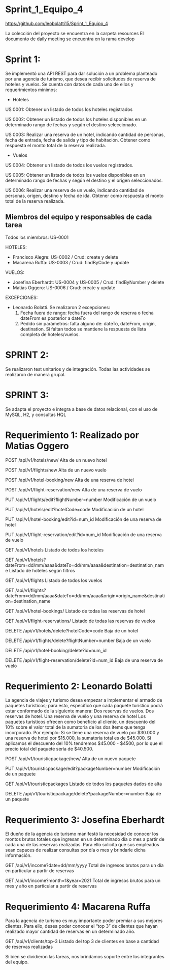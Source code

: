 # Sprint_1_Equipo_4
https://github.com/leobolatti15/Sprint_1_Equipo_4

La colección del proyecto se encuentra en la carpeta resources
El documento de daily meeting se encuentra en la rama develop

# Sprint 1:
Se implementó una API REST para dar solución a un problema planteado por una agencia de turismo, que desea recibir solicitudes de reserva de hoteles y vuelos. 
Se cuenta con datos de cada uno de ellos y requerimientos mínimos: 

- Hoteles
  
US 0001: Obtener un listado de todos los hoteles registrados

US 0002: Obtener un listado de todos los hoteles disponibles en un determinado rango de fechas y según el destino seleccionado. 

US 0003: Realizar una reserva de un hotel, indicando cantidad de personas, fecha de entrada, fecha de salida y tipo de habitación. Obtener como respuesta el monto total de la reserva realizada.

- Vuelos
  
US 0004: Obtener un listado de todos los vuelos registrados.

US 0005: Obtener un listado de todos los vuelos disponibles en un determinado rango de fechas y según el destino y el origen seleccionados.

US 0006: Realizar una reserva de un vuelo, indicando cantidad de personas, origen, destino y fecha de ida. Obtener como respuesta el monto total de la reserva realizada.


## Miembros del equipo y responsables de cada tarea
Todos los miembros: US-0001

HOTELES:
- Francisco Alegre: US-0002 / Crud: create y delete
- Macarena Ruffa: US-0003 / Crud: findByCode y update
  
VUELOS:
- Josefina Eberhardt: US-0004 y US-0005 / Crud: findByNumber y delete
- Matias Oggero: US-0006 / Crud: create y update
  
EXCEPCIONES: 
- Leonardo Bolatti. Se realizaron 2 excepciones:
  1) Fecha fuera de rango: fecha fuera del rango de reserva o fecha dateFrom es posterior a dateTo
  2) Pedido sin parámetros: falta alguno de: dateTo, dateFrom, origin, destination. Si faltan todos se mantiene la respuesta de lista completa de hoteles/vuelos.

# SPRINT 2:

Se realizaron test unitarios y de integración. Todas las actividades se realizaron de manera grupal.

# SPRINT 3: 

Se adapta el proyecto e integra a base de datos relacional, con el uso de MySQL, H2, y consultas HQL

# Requerimiento 1: Realizado por Matias Oggero

POST /api/v1/hotels/new/ Alta de un nuevo hotel

POST /api/v1/flights/new Alta de un nuevo vuelo

POST /api/v1/hotel-booking/new Alta de una reserva de hotel

POST /api/v1/flight-reservation/new Alta de una reserva de vuelo

PUT /api/v1/flights/edit?flightNumber=number Modificación de un vuelo

PUT /api/v1/hotels/edit?hotelCode=code Modificación de un hotel

PUT /api/v1/hotel-booking/edit?id=num_id Modificación de una reserva de hotel

PUT /api/v1/flight-reservation/edit?id=num_id Modificación de una reserva de vuelo

GET /api/v1/hotels Listado de todos los hoteles

GET /api/v1/hotels?dateFrom=dd/mm/aaaa&dateTo=dd/mm/aaaa&destination=destination_name Listado de hoteles según filtros

GET /api/v1/flights Listado de todos los vuelos

GET /api/v1/flights?dateFrom=dd/mm/aaaa&dateTo=dd/mm/aaaa&origin=origin_name&destination=destination_name

GET /api/v1/hotel-bookings/ Listado de todas las reservas de hotel

GET /api/v1/flight-reservations/ Listado de todas las reservas de vuelos

DELETE /api/v1/hotels/delete?hotelCode=code Baja de un hotel

DELETE /api/v1/flights/delete?flightNumber=number Baja de un vuelo

DELETE /api/v1/hotel-booking/delete?id=num_id

DELETE /api/v1/flight-reservation/delete?id=num_id Baja de una reserva de vuelo

# Requerimiento 2: Leonardo Bolatti

La agencia de viajes y turismo desea empezar a implementar el armado de paquetes turísticos; para esto, especificó que cada paquete turístico podrá estar conformado de la siguiente manera: Dos reservas de vuelos. Dos reservas de hotel. Una reserva de vuelo y una reserva de hotel
Los paquetes turísticos ofrecen como beneficio al cliente, un descuento del 10% sobre el valor total de la sumatoria de los dos ítems que tenga incorporado. Por ejemplo: Si se tiene una reserva de vuelo por $30.000 y una reserva de hotel por $15.000, la sumatoria total es de $45.000. Si aplicamos el descuento del 10% tendremos $45.000 - $4500, por lo que el precio total del paquete sería de $40.500.

POST /api/v1/touristicpackage/new/ Alta de un nuevo paquete

PUT /api/v1/touristicpackage/edit?packageNumber=number Modificación de un paquete

GET /api/v1/touristicpackages Listado de todos los paquetes dados de alta

DELETE /api/v1/touristicpackage/delete?packageNumber=number Baja de un paquete

# Requerimiento 3: Josefina Eberhardt

El dueño de la agencia de turismo manifestó la necesidad de conocer los montos brutos totales que ingresan en un determinado día o mes a partir de cada una de las reservas realizadas. Para ello solicita que sus empleados sean capaces de realizar consultas por día o mes y brindarle dicha información.

GET /api/v1/income?date=dd/mm/yyyy Total de ingresos brutos para un día en particular  a partir de reservas

GET /api/v1/income?month=1&year=2021 Total de ingresos brutos para un mes y año en particular  a partir de reservas

# Requerimiento 4: Macarena Ruffa

Para la agencia de turismo es muy importante poder premiar a sus mejores clientes. Para ello, desea poder conocer el “top 3” de clientes que hayan realizado mayor cantidad de reservas en un determinado año.

GET /api/v1/clients/top-3 Listado del top 3 de clientes en base a cantidad de reservas realizadas

Si bien se dividieron las tareas, nos brindamos soporte entre los integrantes del equipo.

